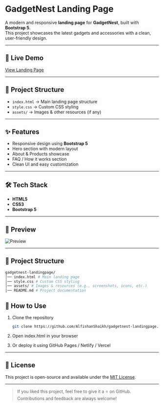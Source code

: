 # GadgetNest Landing Page

A modern and responsive **landing page** for **GadgetNest**, built with **Bootstrap 5**.  
This project showcases the latest gadgets and accessories with a clean, user-friendly design.

---

## 🚀 Live Demo
[View Landing Page](https://alfishanshaikh.github.io/gadgetnest-landingpage/)

---

## 📂 Project Structure
- `index.html` → Main landing page structure  
- `style.css` → Custom CSS styling  
- `assets/` → Images & other resources (if any)  

---

## ✨ Features
- Responsive design using **Bootstrap 5**  
- Hero section with modern layout  
- About & Products showcase  
- FAQ / How it works section  
- Clean UI and easy customization  

---

## 🛠️ Tech Stack
- **HTML5**  
- **CSS3**  
- **Bootstrap 5**  

---

## 📸 Preview
![Preview](https://raw.githubusercontent.com/AlfishanShaikh/gadgetnest-landingpage/main/assets/preview.png)  

---


## 📂 Project Structure

   ```bash
gadgetnest-landingpage/
│── index.html # Main landing page
│── style.css # Custom CSS styling
│── assets/ # Images & resources (e.g., screenshots, icons, etc.)
│── README.md # Project documentation
```

## 📌 How to Use
1. Clone the repository  
   ```bash
   git clone https://github.com/AlfishanShaikh/gadgetnest-landingpage.git
   ```
   
2. Open index.html in your browser
3. Or deploy it using GitHub Pages / Netlify / Vercel

---

## 📝 License

This project is open-source and available under the [MIT License](LICENSE).

---

> If you liked this project, feel free to give it a ⭐ on GitHub.  
> Contributions and feedback are always welcome!